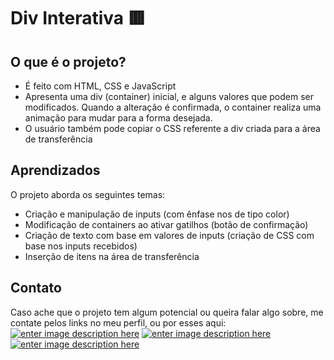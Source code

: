# Div Interativa 🟥
## O que é o projeto?
- É feito com HTML, CSS e JavaScript
- Apresenta uma div (container) inicial, e alguns valores que podem ser modificados. Quando a alteração é confirmada, o container realiza uma animação para mudar para a forma desejada.
- O usuário também pode copiar o CSS referente a div criada para a área de transferência
## Aprendizados
O projeto aborda os seguintes temas:
- Criação e manipulação de inputs (com ênfase nos de tipo color)
- Modificação de containers ao ativar gatilhos (botão de confirmação)
- Criação de texto com base em valores de inputs (criação de CSS com base nos inputs recebidos)
- Inserção de itens na área de transferência
## Contato
Caso ache que o projeto tem algum potencial ou queira falar algo sobre, me contate pelos links no meu perfil, ou por esses aqui:
<a href="https://www.linkedin.com/in/nathanguimaraes/">![enter image description here](https://img.shields.io/badge/-Nathan_Guimarães-blue?style=for-the-badge&logo=linkedin)</a>
<a href="mailto:nathanhguimaraes@gmail.com">![enter image description here](https://img.shields.io/badge/-nathanhguimaraes@gmail.com-pink?style=for-the-badge&logo=gmail)</a>
<a href="https://beacons.ai/nathanhgo">![enter image description here](https://img.shields.io/badge/-outros_links-blue?style=for-the-badge&logo=linktree)</a>
